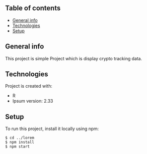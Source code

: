 ## Table of contents
* [General info](#general-info)
* [Technologies](#technologies)
* [Setup](#setup)

## General info
This project is simple Project which is display crypto tracking data.
	
## Technologies
Project is created with:
* R
* Ipsum version: 2.33

	
## Setup
To run this project, install it locally using npm:

```
$ cd ../lorem
$ npm install
$ npm start
```
